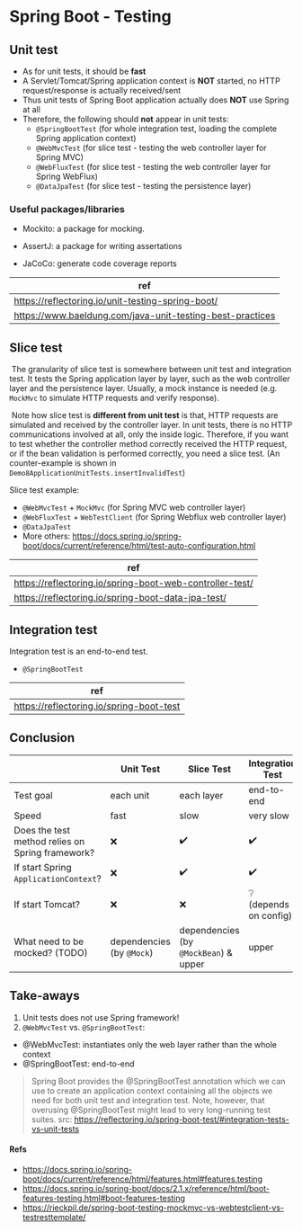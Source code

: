 # Spring Boot - Testing


## Unit test

* As for unit tests, it should be **fast**
* A Servlet/Tomcat/Spring application context is **NOT** started, no HTTP request/response is actually received/sent
* Thus unit tests of Spring Boot application actually does **NOT** use Spring at all
* Therefore, the following should **not** appear in unit tests:
  * `@SpringBootTest` (for whole integration test, loading the complete Spring application context)
  * `@WebMvcTest` (for slice test - testing the web controller layer for Spring MVC)
  * `@WebFluxTest` (for slice test - testing the web controller layer for Spring WebFlux)
  * `@DataJpaTest` (for slice test - testing the persistence layer)



### Useful packages/libraries

* Mockito: a package for mocking.

* AssertJ: a package for writing assertations
* JaCoCo:  generate code coverage reports



| ref                                                       |
| --------------------------------------------------------- |
| https://reflectoring.io/unit-testing-spring-boot/         |
| https://www.baeldung.com/java-unit-testing-best-practices |



## Slice test

​	The  granularity of slice test is somewhere between unit test and integration test. It tests the Spring application layer by layer, such as the web controller layer and the persistence layer. Usually, a mock instance is needed (e.g. `MockMvc` to simulate HTTP requests and verify response). 

​	Note how slice test is **different from unit test** is that, HTTP requests are simulated and received by the controller layer. In unit tests, there is no HTTP communications involved at all, only the inside logic.  Therefore, if you want to test whether the controller method correctly received the HTTP request, or if the bean validation is performed correctly, you need a slice test. (An counter-example is shown in `Demo8ApplicationUnitTests.insertInvalidTest`)

Slice test example:

* `@WebMvcTest` + `MockMvc` (for Spring MVC web controller layer) 
* `@WebFluxTest` + `WebTestClient` (for Spring Webflux web controller layer)
* `@DataJpaTest`
* More others: https://docs.spring.io/spring-boot/docs/current/reference/html/test-auto-configuration.html



| ref                                               |
| ------------------------------------------------- |
| https://reflectoring.io/spring-boot-web-controller-test/ |
| https://reflectoring.io/spring-boot-data-jpa-test/ |



## Integration test

Integration test is an end-to-end test. 

* `@SpringBootTest`



| ref                                      |
| ---------------------------------------- |
| https://reflectoring.io/spring-boot-test |





## Conclusion

|                                                  | Unit Test                 | Slice Test                            | Integration Test                    |
| ------------------------------------------------ | ------------------------- | ------------------------------------- | ----------------------------------- |
| Test goal                                        | each unit                 | each layer                            | end-to-end                          |
| Speed                                            | fast                      | slow                                  | very slow                           |
| Does the test method relies on Spring framework? | :x:                       | :heavy_check_mark:                    | :heavy_check_mark:                  |
| If start Spring `ApplicationContext`?            | :x:                       | :heavy_check_mark:                    | :heavy_check_mark:                  |
| If start Tomcat?                                 | :x:                       | :x:                                   | :grey_question: (depends on config) |
| What need to be mocked? (TODO)                   | dependencies (by `@Mock`) | dependencies (by `@MockBean`) & upper | upper                               |



## Take-aways
1. Unit tests does not use Spring framework!
2. `@WebMvcTest` vs. `@SpringBootTest`:

* @WebMvcTest: instantiates only the web layer rather than the whole context
* @SpringBootTest: end-to-end


> Spring Boot provides the @SpringBootTest annotation which we can use to create an application context containing all the objects we need for both unit test and integration test. Note, however, that overusing @SpringBootTest might lead to very long-running test suites.
> src: https://reflectoring.io/spring-boot-test/#integration-tests-vs-unit-tests





#### Refs
* https://docs.spring.io/spring-boot/docs/current/reference/html/features.html#features.testing
* https://docs.spring.io/spring-boot/docs/2.1.x/reference/html/boot-features-testing.html#boot-features-testing
* https://rieckpil.de/spring-boot-testing-mockmvc-vs-webtestclient-vs-testresttemplate/